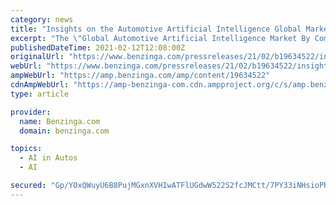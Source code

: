 ```yaml
---
category: news
title: "Insights on the Automotive Artificial Intelligence Global Market to 2026 - Key Forecasts & Opportunities - ResearchAndMarkets.com"
excerpt: "The \"Global Automotive Artificial Intelligence Market By Component (Hardware, Software, Service), By Technology, By Process, By Application, By Vehicle Type, By"
publishedDateTime: 2021-02-12T12:08:00Z
originalUrl: "https://www.benzinga.com/pressreleases/21/02/b19634522/insights-on-the-automotive-artificial-intelligence-global-market-to-2026-key-forecasts-opportuniti"
webUrl: "https://www.benzinga.com/pressreleases/21/02/b19634522/insights-on-the-automotive-artificial-intelligence-global-market-to-2026-key-forecasts-opportuniti"
ampWebUrl: "https://amp.benzinga.com/amp/content/19634522"
cdnAmpWebUrl: "https://amp-benzinga-com.cdn.ampproject.org/c/s/amp.benzinga.com/amp/content/19634522"
type: article

provider:
  name: Benzinga.com
  domain: benzinga.com

topics:
  - AI in Autos
  - AI

secured: "Gp/YOxQWuyU6B8PujMGxnXVHIwATFlUGdwW522S2fcJMCtt/7PY33iNHsioPRJtyz4/o5mG+n4/NML6KjVEh/yT9SGXXrZw4qVA6kA8l95d7zQfm9MB9yrrrQBZBzKSuNd5VYyGY9Pfcw1AtjnHtmIEPojv6A98eVh14CPW3R49AVl+z0q5dx0jsTwHAdPpNUAc4GufC00Wz8p9Md8oacA+1a3B1ixkZ7etZBUNLVDjpU7CmB6PaHi+XA6K+CMdyHA7HMG/JMiiHnkCqe0lUJi2wHCdZ91QEwLZVlq9caVPqAHUa9Ig/COA7K7khVS/T5MtO/VTkkjkHEqeubtbHjJFtjxdV3kM6F4mYclUq4b8=;tpFlIGoe8vc4Gapzi8S6uw=="
---
```


